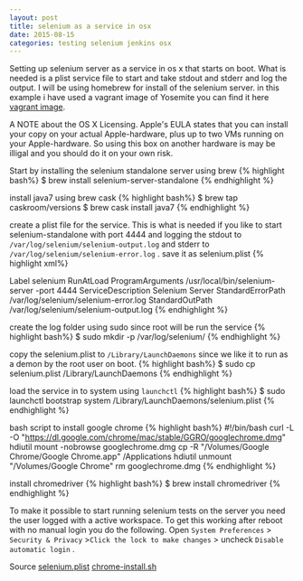 ```yaml
---
layout: post
title: selenium as a service in osx
date: 2015-08-15
categories: testing selenium jenkins osx
---
```



Setting up selenium server as a service in os x that starts on boot. What is needed is a plist service file to start and take stdout and stderr and log the output.  I will be using homebrew for install of the selenium server. in this example i have used a vagrant image of Yosemite you can find it here [vagrant image](http://files.dryga.com/boxes/osx-yosemite-0.2.1.box). 

A NOTE about the OS X Licensing. 
Apple's EULA states that you can install your copy on your actual Apple-hardware, plus up to two VMs running on your Apple-hardware. So using this box on another hardware is may be illigal and you should do it on your own risk. 


Start by installing the selenium standalone server using brew
{% highlight bash%}
$ brew install selenium-server-standalone
{% endhighlight %}


install java7 using brew cask
{% highlight bash%}
$ brew tap caskroom/versions
$ brew cask install java7
{% endhighlight %}


create a plist file for the service. This is what is needed if you like to start selenium-standalone with port 4444 and logging the stdout to `/var/log/selenium/selenium-output.log` and stderr to `/var/log/selenium/selenium-error.log` . save it as selenium.plist
{% highlight xml%}
<?xml version="1.0" encoding="UTF-8"?>
<!DOCTYPE plist PUBLIC "-//Apple//DTD PLIST 1.0//EN" "http://www.apple.com/DTDs/PropertyList-1.0.dtd">
<plist version="1.0">
<dict>
        <key>Label</key>
        <string>selenium</string>
        <key>RunAtLoad</key>
        <true/>
        <key>ProgramArguments</key>
        <array>
                <string>/usr/local/bin/selenium-server</string>
                <string>-port</string>
                <string>4444</string>
        </array>
        <key>ServiceDescription</key>
        <string>Selenium Server</string>
        <key>StandardErrorPath</key>
        <string>/var/log/selenium/selenium-error.log</string>
        <key>StandardOutPath</key>
        <string>/var/log/selenium/selenium-output.log</string>
</dict>
</plist>
{% endhighlight %}


create the log folder using sudo since root will be run the service
{% highlight bash%}
$ sudo mkdir -p /var/log/selenium/
{% endhighlight %}


copy the selenium.plist to `/Library/LaunchDaemons` since we like it to run as a demon by the root user on boot. 
{% highlight bash%}
$ sudo cp selenium.plist /Library/LaunchDaemons
{% endhighlight %}


load the service in to system using `launchctl`
{% highlight bash%}
$ sudo launchctl bootstrap system /Library/LaunchDaemons/selenium.plist
{% endhighlight %}


bash script to install google chrome
{% highlight bash%}
#!/bin/bash
curl -L -O "https://dl.google.com/chrome/mac/stable/GGRO/googlechrome.dmg"
hdiutil mount -nobrowse googlechrome.dmg
cp -R "/Volumes/Google Chrome/Google Chrome.app" /Applications
hdiutil unmount "/Volumes/Google Chrome"
rm googlechrome.dmg
{% endhighlight %}


install chromedriver
{% highlight bash%}
$ brew install chromedriver
{% endhighlight %}


To make it possible to start running selenium tests on the server you need the user logged with a active workspace. To get this working after reboot with no manual login you do the following. Open `System Preferences` > `Security & Privacy` >`Click the lock to make changes` > uncheck `Disable automatic login` .


Source [selenium.plist](https://github.com/mad01/boilerplates/blob/master/osx/selenium.plist) [chrome-install.sh](https://github.com/mad01/boilerplates/blob/master/osx/chrome-install.sh)


